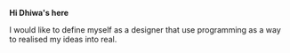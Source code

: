 **Hi Dhiwa's here**

I would like to define myself as a designer that use programming as a way to realised my ideas into real.

<!---
dhiwarya/dhiwarya is a ✨ special ✨ repository because its `README.md` (this file) appears on your GitHub profile.
You can click the Preview link to take a look at your changes.
--->

